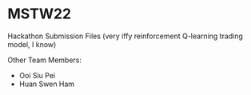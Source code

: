 # MSTW22
Hackathon Submission Files
(very iffy reinforcement Q-learning trading model, I know)

Other Team Members:
- Ooi Siu Pei
- Huan Swen Ham
